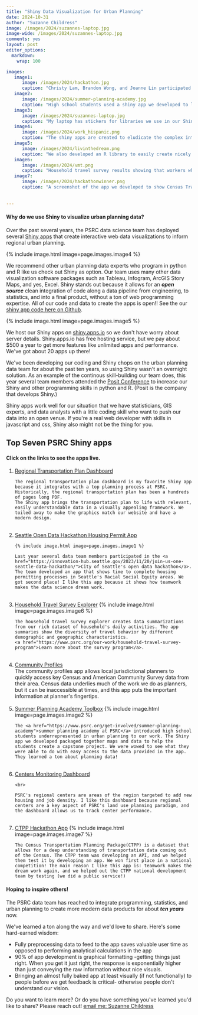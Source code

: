 ```yaml
---
title: "Shiny Data Visualization for Urban Planning"
date: 2024-10-31
author: "Suzanne Childress"
image: /images/2024/suzannes-laptop.jpg
image-wide: /images/2024/suzannes-laptop.jpg
comments: yes
layout: post
editor_options:
  markdown:
    wrap: 100

images:
   image1:
      image: /images/2024/hackathon.jpg
      caption: "Christy Lam, Brandon Wong, and Joanne Lin participated in Seattle's Open Data Hackathon."
   image2:
      image: /images/2024/summer-planning-academy.jpg
      caption: "High school students used a shiny app we developed to learn about urban planning. You can see images they took from the app in the presentation behind the students."
   image3:
      image: /images/2024/suzannes-laptop.jpg
      caption: "My laptop has stickers for libraries we use in our Shiny apps frequently, and other things I like such as women mathematicians, GitHub collaboration, and women hugging trees."
   image4:
      image: /images/2024/work_hispanic.png
      caption: "The shiny apps are created to eludicate the complex interactions between demography, economy, land use and transportation."
   image5:
      image: /images/2024/livinthedream.png
      caption: "We also developed an R library to easily create nicely formatted charts so we can quickly go from numbers to meaningful data visualization without mucking around with getting the colors, fonts, and other layout parameters set by hand. Here you can see some of the color scales from the library."
   image6:
      image: /images/2024/vmt.png
      caption: "Household travel survey results showing that workers who work at home drive fewer miles. The app will show this data eventually. For now, I just want this data out because it's important to policies being enacted today!"
   image7:
      image: /images/2024/hackathonwinner.png      
      caption: "A screenshot of the app we developed to show Census Transportation Planning Package data in regional centers."
       
     
---
```

#### Why do we use Shiny to visualize urban planning data?


Over the past several years, the PSRC data science team has deployed several [Shiny apps](https://shiny.posit.co/) that create interactive web data visualizations to inform regional urban planning.

{% include image.html image=page.images.image4 %}

We recommend other urban planning data experts who program in python and R like us check out Shiny as option. 
Our team uses many other data visualization software packages such as Tableau, Infogram, ArcGIS Story Maps, and yes, Excel.
Shiny stands out because it allows for an ***open source*** clean integration of code along a data pipeline from engineering, to statistics, and into a final product, without a ton of web programming expertise.
All of our code and data to create the apps is open!! See the our [shiny app code here on Github](https://github.com/psrc).

{% include image.html image=page.images.image5 %}


We host our Shiny apps on [shiny.apps.io](https://www.shinyapps.io/) so we don't have worry about server details. Shiny.apps.io has free hosting service, but we pay about $500 a year to get more features like unlimited apps and performance. We've got about 20 apps up there!

We've been developing our coding and Shiny chops on the urban planning data team for about the past ten years, so using Shiny wasn't an overnight solution. As an example of the continous skill-building our team does, this year several team members attended the [Posit Conference](https://posit.co/conference/) to increase our Shiny and other programming skills in python and R. (Posit is the company that develops Shiny.) 

Shiny apps work well for our situation that we have statisticians, GIS experts, and data analysts with a little coding skill who want to push our data into an open venue. If you're a real web developer with skills in javascript and css, Shiny also might not be the thing for you.

## Top Seven PSRC Shiny apps
#### Click on the links to see the apps live. 

<ol>
  <li>
    <a href="https://psrcwa.shinyapps.io/rtp-dashboard/">Regional Transportation Plan Dashboard</a>
    <br>

    The regional transportation plan dashboard is my favorite Shiny app because it integrates with a top planning process at PSRC. Historically, the regional transportation plan has been a hundreds of pages long PDF.
    The Shiny app brings the transportation plan to life with relevant, easily understandable data in a visually appealing framework. We toiled away to make the graphics match our website and have a modern design.

  </li>
  <br>

  <li>
    <a href="https://psrcwa.shinyapps.io/seattle-hackathon/">Seattle Open Data Hackathon Housing Permit App</a>
    
    {% include image.html image=page.images.image1 %}

    Last year several data team members participated in the <a href="https://innovation-hub.seattle.gov/2023/11/20/join-us-one-seattle-data-hackathon/">City of Seattle's open data hackathon</a>.
    The team developed an app that shows time to complete housing permitting processes in Seattle's Racial Social Equity areas. We got second place! I like this app because it shows how teamwork makes the data science dream work.
  
  </li>
  <br>
  <li>
    <a href="https://psrcwa.shinyapps.io/travel-survey-explorer/">Household Travel Survey Explorer</a>
    {% include image.html image=page.images.image6 %}
    
    The household travel survey explorer creates data summarizations from our rich dataset of household's daily activities. The app summaries show the diversity of travel behavior by different demographic and geographic characteristics.
    <a href="https://www.psrc.org/our-work/household-travel-survey-program">Learn more about the survey program</a>.
  </li>
  <br>
  <li>
    <a href="https://psrcwa.shinyapps.io/community-profiles/">Community Profiles</a>
    <br>
    The community profiles app allows local jurisdictional planners to quickly access key Census and American Community Survey data from their area. Census data underlies much of the work we do as planners, but it can be inaccessible at times, and this app puts the important information at planner's fingertips.

  </li>
 <br>
  <li>
    <a href="https://psrcwa.shinyapps.io/planning-academy-centers-2024/">Summer Planning Academy Toolbox</a>
    {% include image.html image=page.images.image2 %}

    The <a href="https://www.psrc.org/get-involved/summer-planning-academy">summer planning academy at PSRC</a> introduced high school students underrepresented in urban planning to our work. The Shiny app we developed packaged together maps and data to help the students create a capstone project. We were wowed to see what they were able to do with easy access to the data provided in the app. They learned a ton about planning data!
    
  </li>
  <br>

  <li>
    <a href="https://psrcwa.shinyapps.io/centers-monitoring/">Centers Monitoring Dashboard</a>
    
    <br>
    
    PSRC's regional centers are areas of the region targeted to add new housing and job density. I like this dashboard because regional centers are a key aspect of PSRC's land use planning paradigm, and the dashboard allows us to track center performance.
  </li>
  
  <br>
  
  <li>
    <a href="https://psrcwa.shinyapps.io/ctpp-explorer/">CTPP Hackathon App</a>
    {% include image.html image=page.images.image7 %}

    The Census Transportation Planning Package(CTPP) is a dataset that allows for a deep understanding of transportation data coming out of the Census. The CTPP team was developing an API, and we helped them test it by developing an app. We won first place in a national competition! The main reason I like this app is: teamwork makes the dream work again, and we helped out the CTPP national development team by testing (we did a public service!)
  </li>
</ol>


#### Hoping to inspire others!

The PSRC data team has reached to integrate programming, statistics, and urban planning to create more modern data products for about ***ten years*** now.



We've learned a ton along the way and we'd love to share. Here's some hard-earned wisdom: 
*  Fully preprocessing data to feed to the app saves valuable user time as opposed to performing analytical calculations in the app
* 90% of app development is graphical formatting -getting things just right. When you get it just right, the response is exponentially higher than just conveying the raw information without nice visuals.
* Bringing an almost fully baked app at least visually (if not functionally) to people before we get feedback is critical- otherwise people don't understand our vision.

Do you want to learn more? Or do you have something you've learned you'd like to share? Please reach out! [email me: Suzanne Childress](mailto:schildress@psrc.org)
